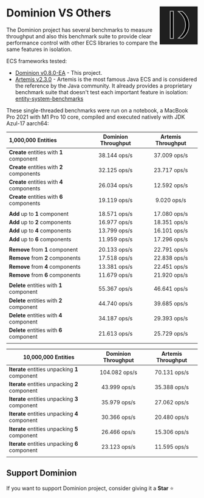 # <img src="https://raw.githubusercontent.com/dominion-dev/dominion-dev.github.io/main/dominion-logo-square.png" align="right" width="100"> Dominion VS Others

The Dominion project has several benchmarks to measure throughput and also this benchmark suite to provide clear
performance control with other ECS libraries to compare the same features in isolation.

ECS frameworks tested:

* [Dominion v0.8.0-EA](https://github.com/dominion-dev/dominion-ecs-java) - This project.
* [Artemis v2.3.0](https://github.com/junkdog/artemis-odb) - Artemis is the most famous Java ECS and is considered the
  reference by the Java community. It already provides a proprietary benchmark suite that doesn't test each important
  feature in isolation: [entity-system-benchmarks](https://github.com/junkdog/entity-system-benchmarks)

These single-threaded benchmarks were run on a notebook, a MacBook Pro 2021 with M1 Pro 10 core, compiled and executed
natively with JDK Azul-17 aarch64:

| 1,000,000 Entities                        | Dominion Throughput | Artemis Throughput |
|:------------------------------------------|:-------------------:|:------------------:|
| **Create** entities with **1** component  |    38.144 ops/s     |    37.009 ops/s    |
| **Create** entities with **2** components |    32.125 ops/s     |    23.717 ops/s    |
| **Create** entities with **4** components |    26.034 ops/s     |    12.592 ops/s    |
| **Create** entities with **6** components |    19.119 ops/s     |    9.020 ops/s     |
|                                           |                     |                    |
| **Add** up to **1** component             |    18.571 ops/s     |    17.080 ops/s    |
| **Add** up to **2** components            |    16.977 ops/s     |    18.351 ops/s    |
| **Add** up to **4** components            |    13.799 ops/s     |    16.101 ops/s    |
| **Add** up to **6** components            |    11.959 ops/s     |    17.296 ops/s    |
|                                           |                     |                    |
| **Remove** from **1** component           |    20.133 ops/s     |    22.791 ops/s    |
| **Remove** from **2** components          |    17.518 ops/s     |    22.838 ops/s    |
| **Remove** from **4** components          |    13.381 ops/s     |    22.451 ops/s    |
| **Remove** from **6** components          |    11.679 ops/s     |    21.920 ops/s    |
|                                           |                     |                    |
| **Delete** entities with **1** component  |    55.367 ops/s     |    46.641 ops/s    |
| **Delete** entities with **2** component  |    44.740 ops/s     |    39.685 ops/s    |
| **Delete** entities with **4** component  |    34.187 ops/s     |    29.393 ops/s    |
| **Delete** entities with **6** component  |    21.613 ops/s     |    25.729 ops/s    |
|                                           |                     |                    |

| 10,000,000 Entities                            | Dominion Throughput | Artemis Throughput |
|------------------------------------------------|:-------------------:|:------------------:|
| **Iterate** entities unpacking **1** component |    104.082 ops/s    |    70.131 ops/s    |
| **Iterate** entities unpacking **2** component |    43.999 ops/s     |    35.388 ops/s    |
| **Iterate** entities unpacking **3** component |    35.979 ops/s     |    27.062 ops/s    |
| **Iterate** entities unpacking **4** component |    30.366 ops/s     |    20.480 ops/s    |
| **Iterate** entities unpacking **5** component |    26.466 ops/s     |    15.306 ops/s    |
| **Iterate** entities unpacking **6** component |    23.123 ops/s     |    11.595 ops/s    |
|                                                |                     |                    |

## Support Dominion

If you want to support Dominion project, consider giving it a **Star** ⭐️
